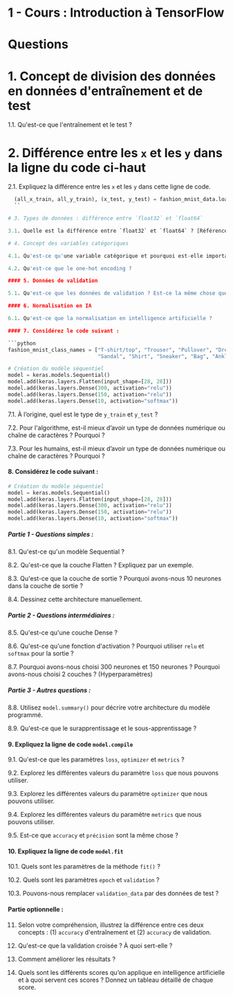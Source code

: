 # 1 - Cours : Introduction à TensorFlow

# Questions

# 1. Concept de division des données en données d'entraînement et de test

1.1. Qu'est-ce que l'entraînement et le test ?

# 2. Différence entre les `x` et les `y` dans la ligne du code ci-haut

2.1. Expliquez la différence entre les `x` et les `y` dans cette ligne de code.

```python
  (all_x_train, all_y_train), (x_test, y_test) = fashion_mnist_data.load_data()
  ``

# 3. Types de données : différence entre `float32` et `float64`

3.1. Quelle est la différence entre `float32` et `float64` ? [Référence](https://stackoverflow.com/questions/43440821/the-real-difference-between-float32-and-float64)

# 4. Concept des variables catégoriques

4.1. Qu'est-ce qu'une variable catégorique et pourquoi est-elle importante en IA ?

4.2. Qu'est-ce que le one-hot encoding ?

#### 5. Données de validation

5.1. Qu'est-ce que les données de validation ? Est-ce la même chose que les données de test ?

#### 6. Normalisation en IA

6.1. Qu'est-ce que la normalisation en intelligence artificielle ?

#### 7. Considérez le code suivant :

```python
fashion_mnist_class_names = ["T-shirt/top", "Trouser", "Pullover", "Dress", "Coat",
                             "Sandal", "Shirt", "Sneaker", "Bag", "Ankle boot"]

# Création du modèle séquentiel
model = keras.models.Sequential()
model.add(keras.layers.Flatten(input_shape=[28, 28]))
model.add(keras.layers.Dense(300, activation="relu"))
model.add(keras.layers.Dense(150, activation="relu"))
model.add(keras.layers.Dense(10, activation="softmax"))
```

7.1. À l’origine, quel est le type de `y_train` et `y_test` ?

7.2. Pour l'algorithme, est-il mieux d’avoir un type de données numérique ou chaîne de caractères ? Pourquoi ?

7.3. Pour les humains, est-il mieux d’avoir un type de données numérique ou chaîne de caractères ? Pourquoi ?

#### 8. Considérez le code suivant :

```python
# Création du modèle séquentiel
model = keras.models.Sequential()
model.add(keras.layers.Flatten(input_shape=[28, 28]))
model.add(keras.layers.Dense(300, activation="relu"))
model.add(keras.layers.Dense(150, activation="relu"))
model.add(keras.layers.Dense(10, activation="softmax"))
```

##### Partie 1 - Questions simples :

8.1. Qu'est-ce qu'un modèle Sequential ?

8.2. Qu'est-ce que la couche Flatten ? Expliquez par un exemple.

8.3. Qu'est-ce que la couche de sortie ? Pourquoi avons-nous 10 neurones dans la couche de sortie ?

8.4. Dessinez cette architecture manuellement.

##### Partie 2 - Questions intermédiaires :

8.5. Qu'est-ce qu'une couche Dense ?

8.6. Qu'est-ce qu'une fonction d'activation ? Pourquoi utiliser `relu` et `softmax` pour la sortie ?

8.7. Pourquoi avons-nous choisi 300 neurones et 150 neurones ? Pourquoi avons-nous choisi 2 couches ? (Hyperparamètres)

##### Partie 3 - Autres questions :

8.8. Utilisez `model.summary()` pour décrire votre architecture du modèle programmé.

8.9. Qu'est-ce que le surapprentissage et le sous-apprentissage ?

#### 9. Expliquez la ligne de code `model.compile`

9.1. Qu'est-ce que les paramètres `loss`, `optimizer` et `metrics` ?

9.2. Explorez les différentes valeurs du paramètre `loss` que nous pouvons utiliser.

9.3. Explorez les différentes valeurs du paramètre `optimizer` que nous pouvons utiliser.

9.4. Explorez les différentes valeurs du paramètre `metrics` que nous pouvons utiliser.

9.5. Est-ce que `accuracy` et `précision` sont la même chose ?

#### 10. Expliquez la ligne de code `model.fit`

10.1. Quels sont les paramètres de la méthode `fit()` ?

10.2. Quels sont les paramètres `epoch` et `validation` ?

10.3. Pouvons-nous remplacer `validation_data` par des données de test ?

#### Partie optionnelle :

11. Selon votre compréhension, illustrez la différence entre ces deux concepts : (1) `accuracy` d'entraînement et (2) `accuracy` de validation.

12. Qu'est-ce que la validation croisée ? À quoi sert-elle ?

13. Comment améliorer les résultats ? 

14. Quels sont les différents scores qu’on applique en intelligence artificielle et à quoi servent ces scores ? Donnez un tableau détaillé de chaque score.



